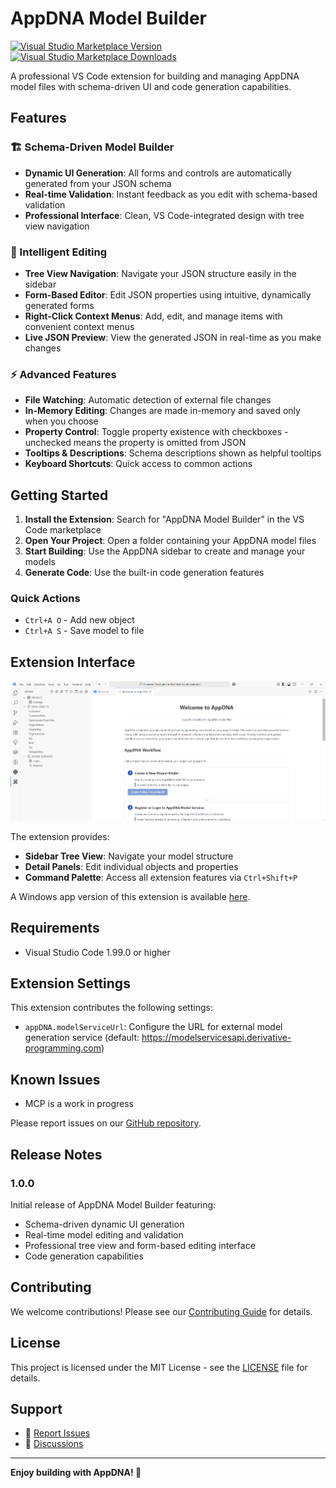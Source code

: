 # AppDNA Model Builder

[![Visual Studio Marketplace Version](https://img.shields.io/visual-studio-marketplace/v/derivative-programming.appdna)](https://marketplace.visualstudio.com/items?itemName=derivative-programming.appdna)
[![Visual Studio Marketplace Downloads](https://img.shields.io/visual-studio-marketplace/d/derivative-programming.appdna)](https://marketplace.visualstudio.com/items?itemName=derivative-programming.appdna)

A professional VS Code extension for building and managing AppDNA model files with schema-driven UI and code generation capabilities.

## Features

### 🏗️ Schema-Driven Model Builder
- **Dynamic UI Generation**: All forms and controls are automatically generated from your JSON schema
- **Real-time Validation**: Instant feedback as you edit with schema-based validation
- **Professional Interface**: Clean, VS Code-integrated design with tree view navigation

### 📝 Intelligent Editing
- **Tree View Navigation**: Navigate your JSON structure easily in the sidebar
- **Form-Based Editor**: Edit JSON properties using intuitive, dynamically generated forms
- **Right-Click Context Menus**: Add, edit, and manage items with convenient context menus
- **Live JSON Preview**: View the generated JSON in real-time as you make changes

### ⚡ Advanced Features
- **File Watching**: Automatic detection of external file changes
- **In-Memory Editing**: Changes are made in-memory and saved only when you choose
- **Property Control**: Toggle property existence with checkboxes - unchecked means the property is omitted from JSON
- **Tooltips & Descriptions**: Schema descriptions shown as helpful tooltips
- **Keyboard Shortcuts**: Quick access to common actions

## Getting Started

1. **Install the Extension**: Search for "AppDNA Model Builder" in the VS Code marketplace
2. **Open Your Project**: Open a folder containing your AppDNA model files
3. **Start Building**: Use the AppDNA sidebar to create and manage your models
4. **Generate Code**: Use the built-in code generation features

### Quick Actions
- `Ctrl+A O` - Add new object
- `Ctrl+A S` - Save model to file

## Extension Interface

![AppDNA Extension](https://github.com/derivative-programming/vscode-extension/blob/main/media/screenshot.png)

The extension provides:
- **Sidebar Tree View**: Navigate your model structure
- **Detail Panels**: Edit individual objects and properties
- **Command Palette**: Access all extension features via `Ctrl+Shift+P`

A Windows app version of this extension is available [here](https://github.com/derivative-programming/ModelWinApp).

## Requirements

- Visual Studio Code 1.99.0 or higher

## Extension Settings

This extension contributes the following settings:

- `appDNA.modelServiceUrl`: Configure the URL for external model generation service (default: https://modelservicesapi.derivative-programming.com)

## Known Issues

- MCP is a work in progress

Please report issues on our [GitHub repository](https://github.com/derivative-programming/vscode-extension/issues).

## Release Notes

### 1.0.0

Initial release of AppDNA Model Builder featuring:
- Schema-driven dynamic UI generation
- Real-time model editing and validation
- Professional tree view and form-based editing interface
- Code generation capabilities

## Contributing

We welcome contributions! Please see our [Contributing Guide](https://github.com/derivative-programming/vscode-extension/blob/main/CONTRIBUTING.md) for details.

## License

This project is licensed under the MIT License - see the [LICENSE](LICENSE) file for details.

## Support

- 🐛 [Report Issues](https://github.com/derivative-programming/vscode-extension/issues)
- 💬 [Discussions](https://github.com/derivative-programming/vscode-extension/discussions)

---

**Enjoy building with AppDNA! 🚀**
